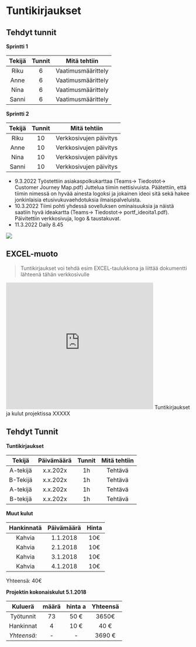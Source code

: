 # Tuntikirjaukset  

## Tehdyt tunnit  

**Sprintti 1**

| Tekijä | Tunnit | Mitä tehtiin |
|:-:|:-:|:-:|
| Riku | 6 | Vaatimusmäärittely |
| Anne | 6 | Vaatimusmäärittely |
| Nina | 6 | Vaatimusmäärittely |
| Sanni | 6 | Vaatimusmäärittely |  


**Sprintti 2**

| Tekijä | Tunnit | Mitä tehtiin |
|:-:|:-:|:-:|
| Riku | 10 | Verkkosivujen päivitys |
| Anne | 10 | Verkkosivujen päivitys |
| Nina | 10 | Verkkosivujen päivitys |
| Sanni | 10 | Verkkosivujen päivitys |  

* 9.3.2022 Työstettiin asiakaspolkukarttaa (Teams-> Tiedostot-> Customer Journey Map.pdf) Juttelua tiimin nettisivuista. Päätettiin, että tiimin nimessä on hyvää ainesta logoksi ja jokainen ideoi sitä sekä hakee jonkinlaisia etusivukuvaehdotuksia ilmaispalveluista. 
* 10.3.2022 Tiimi pohti yhdessä sovelluksen ominaisuuksia ja näistä saatiin hyvä ideakartta (Teams-> Tiedostot-> portf_ideoita1.pdf). Päivitettiin verkkosivuja, logo & taustakuvat.  
* 11.3.2022 Daily 8.45



![](https://openclipart.org/image/400px/svg_to_png/324819/studying-boy-and-girl.png)

## EXCEL-muoto

> Tuntikirjaukset voi tehdä esim EXCEL-taulukkona ja liittää dokumentti lähteenä tähän verkkosivulle

<iframe width="402" height="346" frameborder="0" scrolling="no" src="https://jamkstudent.sharepoint.com/sites/OpenProjectPlatform/_layouts/15/Doc.aspx?sourcedoc={1dacc3b5-7771-4578-8025-6ea524406f6b}&action=embedview&wdAllowInteractivity=False&wdHideGridlines=True&wdHideHeaders=True&wdDownloadButton=True&wdInConfigurator=True"></iframe>
Tuntikirjaukset ja kulut projektissa XXXXX

## Tehdyt Tunnit

**Tuntikirjaukset**

| Tekijä | Päivämäärä | Tunnit | Mitä tehtiin |
|:-:|:-:|:-:|:-:|
| A-tekijä | x.x.202x | 1h | Tehtävä |
| B-Tekijä | x.x.202x | 1h | Tehtävä |
| A-tekijä | x.x.202x | 1h | Tehtävä |
| B-tekijä | x.x.202x | 1h | Tehtävä |

**Muut kulut**

| Hankinnatä | Päivämäärä | Hinta |
|:-:|:-:|:-:|
| Kahvia  | 1.1.2018 | 10€ |
| Kahvia  | 2.1.2018 | 10€ |
| Kahvia  | 3.1.2018 | 10€ |
| Kahvia  | 4.1.2018 | 10€ |

Yhteensä: 40€  


**Projektin kokonaiskulut 5.1.2018**

| Kuluerä | määrä |  hinta a | Yhteensä |
|:-:|:-:|:-:|:-:|
| Työtunnit | 73 | 50 € | 3650€ |   
| Hankinnat | 4 | 10 € | 40 € |
| *Yhteensä:* |- | - | 3690 € |

